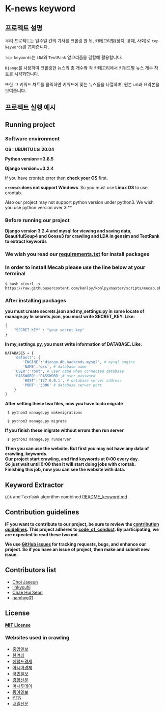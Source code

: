 # K-news keyword

## 프로젝트 설명
우리 프로젝트는 일주일 간의 기사를 크롤링 한 뒤, 카테고리별(정치, 경제, 사회)로 `top keywords`를 뽑아줍니다.

`top keywords`는 `LDA`와 `TextRank` 알고리즘을 결합해 활용합니다. 

`Django`를 사용하여 크롤링한 뉴스의 총 개수와 각 카테고리에서 키워드별 뉴스 개수 차트를 시각화합니다.

또한 그 키워드 차트를 클릭하면 키워드에 맞는 뉴스들을 나열하며, 원본 url과 요약본을 보여줍니다.

## 프로젝트 실행 예시


## Running project
### Software environment
**OS : UBUNTU Lts 20.04** 

**Python version==3.8.5**

**Django version==3.2.4**

If you have crontab error then **check your OS** first. 

**`crontab` does not support Windows**. So you must use **Linux OS** to use crontab. 

Also our project may not support python version under python3. We wish you use python version over 3.**

### Before running our project 
**Django version 3.2.4 and mysql for viewing and saving data, BeautifulSoup4 and Goose3 for crawling
and LDA in gensim and TextRank to extract keywords**  

### We wish you read our [requirements.txt](requirements.txt) for install packages
### In order to install **Mecab** please use the line below at your terminal
```
$ bash <(curl -s https://raw.githubusercontent.com/konlpy/konlpy/master/scripts/mecab.sh)
```
### After installing packages
**you must create secrets.json and my_settings.py in same locate of manage.py
In secrets.json, you must write SECRET_KEY. Like:**
```python
{
    "SECRET_KEY" : "your secret key"
}
```
**In my_settings.py, you must write information of DATABASE. Like:**
```python
DATABASES = {
    'default': { 
        'ENGINE':'django.db.backends.mysql', # mysql engine
        'NAME':'oss', # database name
	'USER':'root', # user name when connected database
	'PASSWORD':'PASSWORD',# user password
        'HOST':'127.0.0.1', # database server address
        'PORT':'3306' # database server port
    }
}
```
**After setting these two files, now you have to do migrate**  
```
 $ python3 manage.py makemigrations 
```

```
 $ python3 manage.py migrate
```

**If you finish these migrate without errors then run server**  
```
 $ python3 manage.py runserver
```

**Then you can use the website. But first you may not have any data of crawling, keywords.  
Our project start crawling, and find keywords at 0:00 every day.  
So just wait until 0:00 then it will start doing jobs with crontab.  
Finishing this job, now you can see the website with data.**

## Keyword Extractor 
`LDA` and `TextRank` algorithm combined
[README_keyword.md](README_keyword.md)

## Contribution guidelines
**IF you want to contribute to our project, be sure to review the 
[contribution guidelines](CONTRIBUTING.md).
This project adheres to [code_of_conduct](CODE_OF_CONDUCT.md). 
By participating, we are expected to read these two md.**

**We use [GitHub issues](https://github.com/ossteam8/oss8_proj/issues) for 
tracking requests, bugs, and enhance our project.
So if you have an issue of project, then make and submit new issue.**

## Contributors list
 - [Choi Jaeeun](https://github.com/jjaen0823)  
 - [linkyouhj](https://github.com/linkyouhj)  
 - [Chae Hui Seon](https://github.com/chaehuiseon)  
 - [namhyo01](https://github.com/namhyo01)    

## License
**[MIT License](LICENSE)**



### Websites used in crawling
 - [중앙일보](https://joongang.joins.com/)
 - [한겨레](https://www.hani.co.kr/arti/list.html)
 - [헤럴드경제](http://biz.heraldcorp.com/)
 - [아시아경제](https://www.asiae.co.kr/)
 - [국민일보](http://www.kmib.co.kr/news/index.asp)
 - [경향신문](http://www.khan.co.kr/)
 - [머니투데이](https://www.mt.co.kr/)
 - [동아일보](https://www.donga.com/)
 - [YTN](https://www.ytn.co.kr/)
 - [내일신문](https://www.naeil.com/)

